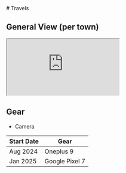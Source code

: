 <link rel="stylesheet" href="./travels.css" />
# Travels

## General View (per town)
<p></p>
<iframe src="https://www.google.com/maps/d/u/0/embed?mid=1DCZp3LiDwleHcWnvkfi9Dzf0CI5-Xzs&ehbc=2E312F"></iframe>

## Gear
- Camera

| Start Date | Gear           |
|------------|----------------|
| Aug 2024   | Oneplus 9      |
| Jan 2025   | Google Pixel 7 |

